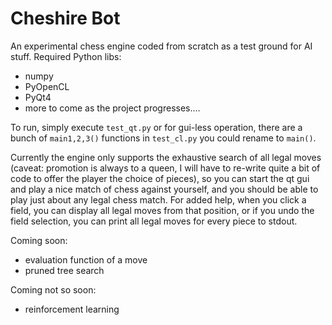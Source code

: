 # Cheshire Bot
An experimental chess engine coded from scratch as a test ground for AI stuff.
Required Python libs:
* numpy
* PyOpenCL
* PyQt4
* more to come as the project progresses....

To run, simply execute `test_qt.py` or for gui-less operation, there are a bunch of `main1,2,3()` functions in `test_cl.py` you could rename to `main()`.

Currently the engine only supports the exhaustive search of all legal moves (caveat: promotion is always to a queen, I will have to re-write quite a bit of code to offer the player the choice of pieces), so you can start the qt gui and play a nice match of chess against yourself, and you should be able to play just about any legal chess match. For added help, when you click a field, you can display all legal moves from that position, or if you undo the field selection, you can print all legal moves for every piece to stdout.

Coming soon:
* evaluation function of a move
* pruned tree search

Coming not so soon:
* reinforcement learning